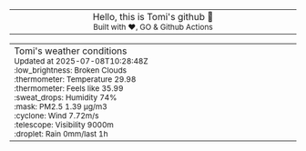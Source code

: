 
<div align="center">
<table>
<tbody>
<td align="center">
<img width="2000" height="0"><br>
Hello, this is Tomi's github 👋<br>
<sup>Built with ❤️, GO & Github Actions</sup><br>
<img width="2000" height="0">
</td>
</tbody>
</table>
</div>
<table>
<tbody>
<td align="left">
<img width="2000" height="0"><br>
Tomi's weather conditions<br>
<sup>Updated at 2025-07-08T10:28:48Z</sup><br>
<sup>:low_brightness: Broken Clouds</sup><br>
<sup>:thermometer: Temperature 29.98 </sup><br>
<sup>:thermometer: Feels like 35.99</sup><br>
<sup>:sweat_drops: Humidity 74%</sup><br>
<sup>:mask: PM2.5 1.39 μg/m3</sup><br>
<sup>:cyclone: Wind 7.72m/s </sup><br>
<sup>:telescope: Visibility 9000m </sup><br>
<sup>:droplet: Rain 0mm/last 1h </sup><br>
<img width="2000" height="0">
</td>
<td align="left">
<img width="2000" height="0"><br>
<br>
<img width="2000" height="0">
</td>
</tbody>
</table>
</div>
    